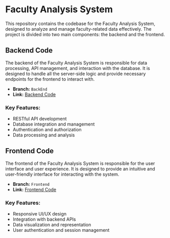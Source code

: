 # Faculty Analysis System

This repository contains the codebase for the Faculty Analysis System, designed to analyze and manage faculty-related data effectively. The project is divided into two main components: the backend and the frontend.

## Backend Code

The backend of the Faculty Analysis System is responsible for data processing, API management, and interaction with the database. It is designed to handle all the server-side logic and provide necessary endpoints for the frontend to interact with.

- **Branch:** `BackEnd`
- **Link:** [Backend Code](https://github.com/rajasomeshwar/facultyAnalaysis/tree/BackEnd)

### Key Features:
- RESTful API development
- Database integration and management
- Authentication and authorization
- Data processing and analysis

## Frontend Code

The frontend of the Faculty Analysis System is responsible for the user interface and user experience. It is designed to provide an intuitive and user-friendly interface for interacting with the system.

- **Branch:** `Frontend`
- **Link:** [Frontend Code](https://github.com/rajasomeshwar/facultyAnalaysis/tree/Frontend)

### Key Features:
- Responsive UI/UX design
- Integration with backend APIs
- Data visualization and representation
- User authentication and session management
